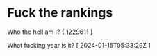 # Fuck the rankings

Who the hell am I?
{ 1229611 }

What fucking year is it?
[ 2024-01-15T05:33:29Z ]
